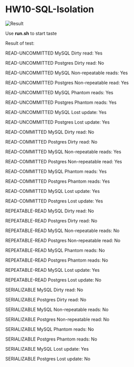 # HW10-SQL-Isolation

![Result](https://i.ibb.co/Jnd6Y8R/Screenshot-2023-03-14-at-18-32-48.png)

Use __run.sh__ to start taste

Result of test:

READ-UNCOMMITTED MySQL Dirty read: Yes

READ-UNCOMMITTED Postgres Dirty read: No

READ-UNCOMMITTED MySQL Non-repeatable reads: Yes

READ-UNCOMMITTED Postgres Non-repeatable read: Yes

READ-UNCOMMITTED MySQL Phantom reads: Yes

READ-UNCOMMITTED Postgres Phantom reads: Yes

READ-UNCOMMITTED MySQL Lost update: Yes

READ-UNCOMMITTED Postgres Lost update: Yes

READ-COMMITTED MySQL Dirty read: No

READ-COMMITTED Postgres Dirty read: No

READ-COMMITTED MySQL Non-repeatable reads: Yes

READ-COMMITTED Postgres Non-repeatable read: Yes

READ-COMMITTED MySQL Phantom reads: Yes

READ-COMMITTED Postgres Phantom reads: Yes

READ-COMMITTED MySQL Lost update: Yes

READ-COMMITTED Postgres Lost update: Yes

REPEATABLE-READ MySQL Dirty read: No

REPEATABLE-READ Postgres Dirty read: No

REPEATABLE-READ MySQL Non-repeatable reads: No

REPEATABLE-READ Postgres Non-repeatable read: No

REPEATABLE-READ MySQL Phantom reads: No

REPEATABLE-READ Postgres Phantom reads: No

REPEATABLE-READ MySQL Lost update: Yes

REPEATABLE-READ Postgres Lost update: No

SERIALIZABLE MySQL Dirty read: No

SERIALIZABLE Postgres Dirty read: No

SERIALIZABLE MySQL Non-repeatable reads: No

SERIALIZABLE Postgres Non-repeatable read: No

SERIALIZABLE MySQL Phantom reads: No

SERIALIZABLE Postgres Phantom reads: No

SERIALIZABLE MySQL Lost update: Yes

SERIALIZABLE Postgres Lost update: No
